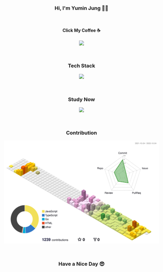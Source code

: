 <br/>

<h3 align="center">Hi, I'm Yumin Jung 🧑‍💻</h3>

<br/>

<h4 align="center">Click My Coffee ☕️</h4>
<p align="center">
  <a href="https://yumin-jung.vercel.app/">
    <img width="400px" src="https://media.giphy.com/media/3oEjIa5lbVSfv8a9s4/giphy.gif">
  </a>
</p>

<br/>

<h3 align="center">Tech Stack</h3>

<p align="center">
  <a href="https://github.com/yumin-jung">
    <img src="https://skillicons.dev/icons?i=html,css,react,tailwind,nextjs,nodejs,express,js,ts,go,python,mongodb,git,figma&perline=7"/>
  </a>
</p>

<br/>

<h3 align="center">Study Now</h3>

<p align="center">
  <a href="https://github.com/yumin-jung">
    <img src="https://skillicons.dev/icons?i=latex,sqlite,mysql"/>
  </a>
</p>

<br/>

<h3 align="center">Contribution</h3>

<p align="center">
<img width="800px" src="./profile-3d-contrib/profile-season-animate.svg">
</p>

<br/>

<h3 align="center">Have a Nice Day 😎</h3>

<br/>
